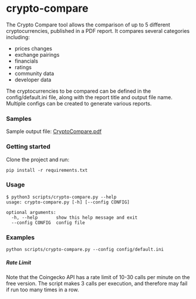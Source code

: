# crypto-compare
The Crypto Compare tool allows the comparison of up to 5 different cryptocurrencies, published in a PDF report.
It compares several categories including:
- prices changes
- exchange pairings
- financials
- ratings
- community data
- developer data

The cryptocurrencies to be compared can be defined in the config/default.ini file, along with the report title and output file name.
Multiple configs can be created to generate various reports.

### Samples
Sample output file: [CryptoCompare.pdf](data/output/CryptoCompare.pdf)

### Getting started
Clone the project and run:
```
pip install -r requirements.txt
```

### Usage
```
$ python3 scripts/crypto-compare.py --help
usage: crypto-compare.py [-h] [--config CONFIG]

optional arguments:
  -h, --help       show this help message and exit
  --config CONFIG  config file
```

### Examples
```
python scripts/crypto-compare.py --config config/default.ini
```

##### Rate Limit
Note that the Coingecko API has a rate limit of 10-30 calls per minute on the free version.
The script makes 3 calls per execution, and therefore may fail if run too many times in a row.
